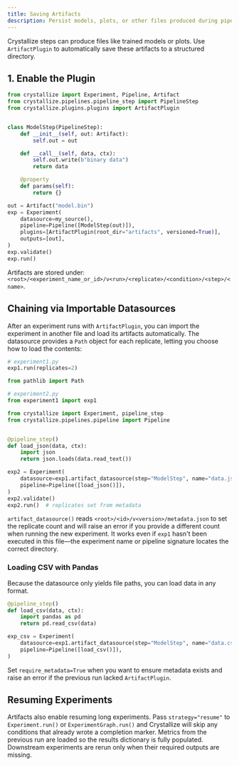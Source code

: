 ```yaml
---
title: Saving Artifacts
description: Persist models, plots, or other files produced during pipeline steps.
---
```


Crystallize steps can produce files like trained models or plots. Use `ArtifactPlugin` to automatically save these artifacts to a structured directory.

## 1. Enable the Plugin

```python
from crystallize import Experiment, Pipeline, Artifact
from crystallize.pipelines.pipeline_step import PipelineStep
from crystallize.plugins.plugins import ArtifactPlugin


class ModelStep(PipelineStep):
    def __init__(self, out: Artifact):
        self.out = out

    def __call__(self, data, ctx):
        self.out.write(b"binary data")
        return data

    @property
    def params(self):
        return {}

out = Artifact("model.bin")
exp = Experiment(
    datasource=my_source(),
    pipeline=Pipeline([ModelStep(out)]),
    plugins=[ArtifactPlugin(root_dir="artifacts", versioned=True)],
    outputs=[out],
)
exp.validate()
exp.run()
```

Artifacts are stored under:
`<root>/<experiment_name_or_id>/v<run>/<replicate>/<condition>/<step>/<name>`.

## Chaining via Importable Datasources

After an experiment runs with `ArtifactPlugin`, you can import the experiment in
another file and load its artifacts automatically. The datasource provides a
`Path` object for each replicate, letting you choose how to load the contents:

```python
# experiment1.py
exp1.run(replicates=2)

from pathlib import Path

# experiment2.py
from experiment1 import exp1

from crystallize import Experiment, pipeline_step
from crystallize.pipelines.pipeline import Pipeline


@pipeline_step()
def load_json(data, ctx):
    import json
    return json.loads(data.read_text())

exp2 = Experiment(
    datasource=exp1.artifact_datasource(step="ModelStep", name="data.json"),
    pipeline=Pipeline([load_json()]),
)
exp2.validate()
exp2.run()  # replicates set from metadata
```

`artifact_datasource()` reads `<root>/<id>/v<version>/metadata.json` to set the
replicate count and will raise an error if you provide a different count when
running the new experiment.
It works even if `exp1` hasn't been executed in this file—the experiment name or
pipeline signature locates the correct directory.

### Loading CSV with Pandas

Because the datasource only yields file paths, you can load data in any format.

```python
@pipeline_step()
def load_csv(data, ctx):
    import pandas as pd
    return pd.read_csv(data)

exp_csv = Experiment(
    datasource=exp1.artifact_datasource(step="ModelStep", name="data.csv"),
    pipeline=Pipeline([load_csv()]),
)
```

Set `require_metadata=True` when you want to ensure metadata exists and raise
an error if the previous run lacked `ArtifactPlugin`.

## Resuming Experiments

Artifacts also enable resuming long experiments. Pass `strategy="resume"` to
`Experiment.run()` or `ExperimentGraph.run()` and Crystallize will skip any
conditions that already wrote a completion marker. Metrics from the previous
run are loaded so the results dictionary is fully populated. Downstream
experiments are rerun only when their required outputs are missing.
